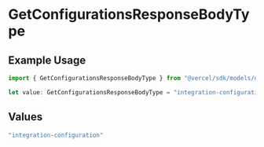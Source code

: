 # GetConfigurationsResponseBodyType

## Example Usage

```typescript
import { GetConfigurationsResponseBodyType } from "@vercel/sdk/models/operations";

let value: GetConfigurationsResponseBodyType = "integration-configuration";
```

## Values

```typescript
"integration-configuration"
```